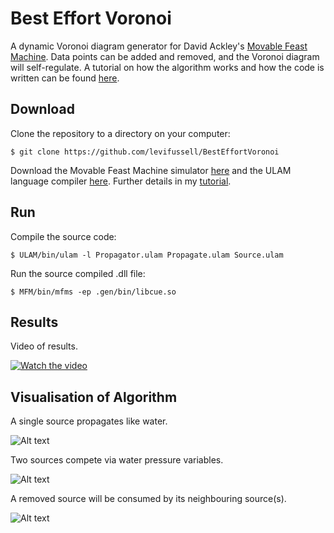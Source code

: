 # Best Effort Voronoi #

A dynamic Voronoi diagram generator for David Ackley's [Movable Feast Machine](https://github.com/DaveAckley/MFM). Data points can be added and removed, and the Voronoi diagram will self-regulate. A tutorial on how the algorithm works and how the code is written can be found [here](http://www.howthefrondsfold.com/T2Voronoi/).

## Download ##

Clone the repository to a directory on your computer:

```$ git clone https://github.com/levifussell/BestEffortVoronoi```

Download the Movable Feast Machine simulator [here](https://github.com/DaveAckley/MFM) and the ULAM language compiler [here](https://github.com/DaveAckley/ULAM). Further details in my [tutorial](http://www.howthefrondsfold.com/T2Voronoi/).

## Run ##

Compile the source code:

```$ ULAM/bin/ulam -l Propagator.ulam Propagate.ulam Source.ulam```

Run the source compiled .dll file:

```$ MFM/bin/mfms -ep .gen/bin/libcue.so```

## Results ##

Video of results.

[![Watch the video](https://img.youtube.com/vi/GVNMdOOBeGo/maxresdefault.jpg)](https://youtu.be/GVNMdOOBeGo)

## Visualisation of Algorithm ##
<!-- <iframe width="560" height="315" src="https://www.youtube.com/embed/GVNMdOOBeGo" frameborder="0" allow="accelerometer; autoplay; encrypted-media; gyroscope; picture-in-picture" allowfullscreen></iframe> -->

A single source propagates like water.

![Alt text](imgs/Source1.png?raw=true "Title")

Two sources compete via water pressure variables.

![Alt text](imgs/Source2_asynch.png?raw=true "Title")

A removed source will be consumed by its neighbouring source(s).

![Alt text](imgs/Source3_removal_correct.png?raw=true "Title")





